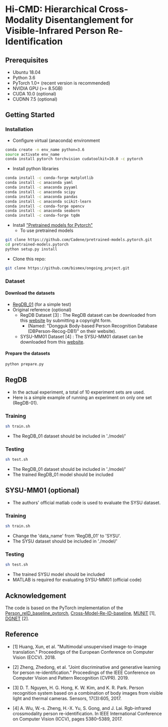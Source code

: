 # Hi-CMD: Hierarchical Cross-Modality Disentanglement for Visible-Infrared Person Re-Identification


## Prerequisites
- Ubuntu 18.04
- Python 3.6
- PyTorch 1.0+ (recent version is recommended)
- NVIDIA GPU (>= 8.5GB)
- CUDA 10.0 (optional)
- CUDNN 7.5 (optional)


## Getting Started
### Installation

- Configure virtual (anaconda) environment

```bash
conda create -n env_name python=3.6
source activate env_name
conda install pytorch torchvision cudatoolkit=10.0 -c pytorch
```

- Install python libraries

```bash
conda install -c conda-forge matplotlib
conda install -c anaconda yaml
conda install -c anaconda pyyaml 
conda install -c anaconda scipy
conda install -c anaconda pandas 
conda install -c anaconda scikit-learn 
conda install -c conda-forge opencv
conda install -c anaconda seaborn
conda install -c conda-forge tqdm
```

- Install ["Pretrained models for Pytorch"](https://github.com/Cadene/pretrained-models.pytorch)
  - To use pretrained models
```bash
git clone https://github.com/Cadene/pretrained-models.pytorch.git
cd pretrained-models.pytorch
python setup.py install
```

- Clone this repo:

```bash
git clone https://github.com/bismex/ongoing_project.git
```

### Dataset
#### Download the datasets

- [RegDB_01](https://drive.google.com/open?id=1sEe5DQC5rJNHYuNKLOgkAj2iEg7aFMTy) (for a simple test) 
- Original reference (optional)
  - RegDB Dataset [3] : The RegDB dataset can be downloaded from this [website](http://dm.dongguk.edu/link.html) by submitting a copyright form.
    - (Named: "Dongguk Body-based Person Recognition Database (DBPerson-Recog-DB1)" on their website).
  - SYSU-MM01 Dataset [4] : The SYSU-MM01 dataset can be downloaded from this [website](http://www.sysu.edu.cn/403.html).

#### Prepare the datasets
```bash
python prepare.py 
```
## RegDB

- In the actual experiment, a total of 10 experiment sets are used.
- Here is a simple example of running an experiment on only one set (RegDB-01).

### Training

```bash
sh train.sh
```
- The RegDB_01 dataset should be included in './model/'

### Testing

```bash
sh test.sh
```
- The RegDB_01 dataset should be included in './model/'
- The trained RegDB_01 model should be included


## SYSU-MM01 (optional)

- The authors' official matlab code is used to evaluate the SYSU dataset.

### Training 

```bash
sh train.sh
```
- Change the 'data_name' from 'RegDB_01' to 'SYSU'.
- The SYSU dataset should be included in './model/'


### Testing 

```bash
sh test.sh
```
- The trained SYSU model should be included
- MATLAB is required for evaluating SYSU-MM01 (official code)


## Acknowledgement

The code is based on the PyTorch implementation of the [Person_reID_baseline_pytorch](https://github.com/layumi/Person_reID_baseline_pytorch), [Cross-Model-Re-ID-baseline](https://github.com/mangye16/Cross-Modal-Re-ID-baseline), [MUNIT](https://github.com/NVlabs/MUNIT) [1], [DGNET](https://github.com/NVlabs/DG-Net) [2].


## Reference

- [1] Huang, Xun, et al. "Multimodal unsupervised image-to-image translation." Proceedings of the European Conference on Computer Vision (ECCV). 2018.

- [2] Zheng, Zhedong, et al. "Joint discriminative and generative learning for person re-identification." Proceedings of the IEEE Conference on Computer Vision and Pattern Recognition (CVPR). 2019.

- [3] D. T. Nguyen, H. G. Hong, K. W. Kim, and K. R. Park. Person recognition system based on a combination of body images from visible light and thermal cameras. Sensors, 17(3):605, 2017.

- [4] A. Wu, W.-s. Zheng, H.-X. Yu, S. Gong, and J. Lai. Rgb-infrared crossmodality person re-identification. In IEEE International Conference on Computer Vision (ICCV), pages 5380–5389, 2017.
